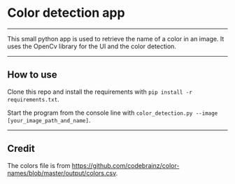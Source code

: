 # Color detection app
***
This small python app is used to retrieve the name of a color in an image. It uses the OpenCv library for the UI and the
color detection.
***
## How to use
Clone this repo and install the requirements with `pip install -r requirements.txt`.

Start the program from the console line with `color_detection.py --image [your_image_path_and_name]`.
***
## Credit
The colors file is from https://github.com/codebrainz/color-names/blob/master/output/colors.csv.
